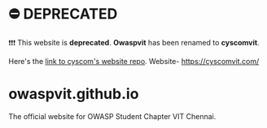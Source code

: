 # ⛔️ DEPRECATED 

❗❗❗ This website is **deprecated**. **Owaspvit** has been renamed to **cyscomvit**. 

Here's the [link to cyscom's website repo](https://github.com/cyscomvit/cyscom.github.io). Website- https://cyscomvit.com/

# owaspvit.github.io

The official website for OWASP Student Chapter VIT Chennai. 
